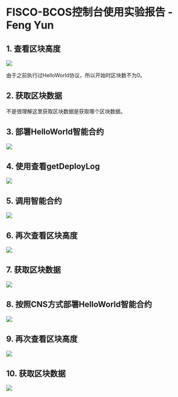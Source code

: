 # FISCO-BCOS控制台使用实验报告       -Feng Yun



## 1. 查看区块高度
![](https://github.com/TalkativeSpider/FISCO-BCOS/raw/master/lab1/1.png)

由于之前执行过HelloWorld协议，所以开始时区块数不为0。

## 2. 获取区块数据

不是很理解这里获取区块数据是获取哪个区块数据。

## 3. 部署HelloWorld智能合约

![](https://github.com/TalkativeSpider/FISCO-BCOS/raw/master/lab1/3.png)

## 4. 使用查看getDeployLog

![](https://github.com/TalkativeSpider/FISCO-BCOS/raw/master/lab1/4.png)

## 5. 调用智能合约

![](https://github.com/TalkativeSpider/FISCO-BCOS/raw/master/lab1/5.png)

## 6. 再次查看区块高度

![](https://github.com/TalkativeSpider/FISCO-BCOS/raw/master/lab1/6.png)

## 7. 获取区块数据

![](https://github.com/TalkativeSpider/FISCO-BCOS/raw/master/lab1/7.png)

## 8. 按照CNS方式部署HelloWorld智能合约

![](https://github.com/TalkativeSpider/FISCO-BCOS/raw/master/lab1/8.png)

## 9. 再次查看区块高度

![](https://github.com/TalkativeSpider/FISCO-BCOS/raw/master/lab1/9.png)

## 10. 获取区块数据

![](https://github.com/TalkativeSpider/FISCO-BCOS/raw/master/lab1/10.png)





>



